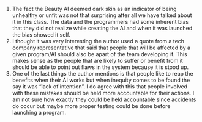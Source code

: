 1. The fact the Beauty AI deemed dark skin as an indicator of being unhealthy or unfit was not that surprising after all we have talked about it in this class. The data and the programmers had some inherent bias that they did not realize while creating the AI and when it was launched the bias showed it self.
2. I thought it was very interesting the author used a quote from a tech company representative that said that people that will be affected by a given program/AI should also be apart of the team developing it. This makes sense as the people that are likely to suffer or benefit from it should be able to point out flaws in the system because it is stood up.
3. One of the last things the author mentions is that people like to reap the benefits when their AI works but when inequity comes to be found the say it was “lack of intention”. I do agree with this that people involved with these mistakes should be held more accountable for their actions. I am not sure how exactly they could be held accountable since accidents do occur but maybe more proper testing could be done before launching a program.

